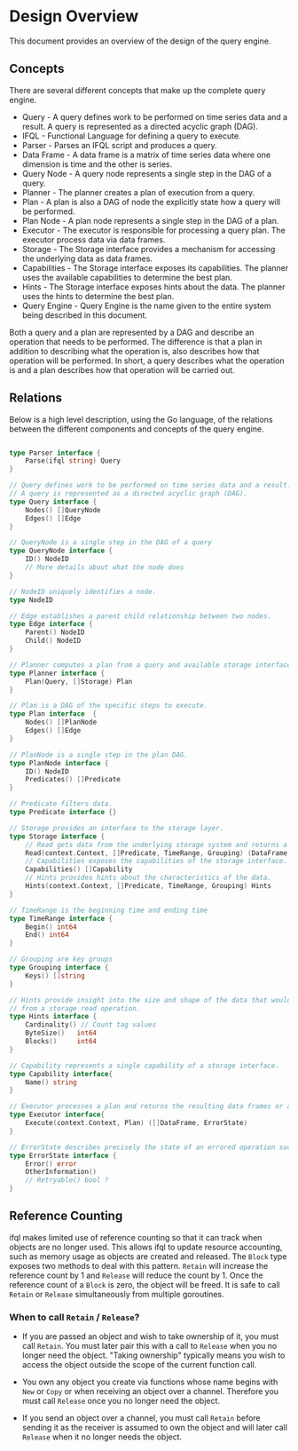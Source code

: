 # Design Overview

This document provides an overview of the design of the query engine.

## Concepts

There are several different concepts that make up the complete query engine.

* Query - A query defines work to be performed on time series data and a result.
    A query is represented as a directed acyclic graph (DAG).
* IFQL - Functional Language for defining a query to execute.
* Parser - Parses an IFQL script and produces a query.
* Data Frame - A data frame is a matrix of time series data where one dimension is time and the other is series.
* Query Node - A query node represents a single step in the DAG of a query.
* Planner - The planner creates a plan of execution from a query.
* Plan - A plan is also a DAG of node the explicitly state how a query will be performed.
* Plan Node - A plan node represents a single step in the DAG of a plan.
* Executor - The executor is responsible for processing a query plan.
    The executor process data via data frames.
* Storage - The Storage interface provides a mechanism for accessing the underlying data as data frames.
* Capabilities - The Storage interface exposes its capabilities.
    The planner uses the available capabilities to determine the best plan.
* Hints - The Storage interface exposes hints about the data.
    The planner uses the hints to determine the best plan.
* Query Engine - Query Engine is the name given to the entire system being described in this document.


Both a query and a plan are represented by a DAG and describe an operation that needs to be performed.
The difference is that a plan in addition to describing what the operation is, also describes how that operation will be performed.
In short, a query describes what the operation is and a plan describes how that operation will be carried out.

## Relations

Below is a high level description, using the Go language, of the relations between the different components and concepts of the query engine.

```go

type Parser interface {
    Parse(ifql string) Query
}

// Query defines work to be performed on time series data and a result.
// A query is represented as a directed acyclic graph (DAG).
type Query interface {
    Nodes() []QueryNode
    Edges() []Edge
}

// QueryNode is a single step in the DAG of a query
type QueryNode interface {
    ID() NodeID
    // More details about what the node does
}

// NodeID uniquely identifies a node.
type NodeID

// Edge establishes a parent child relationship between two nodes.
type Edge interface {
    Parent() NodeID
    Child() NodeID
}

// Planner computes a plan from a query and available storage interfaces
type Planner interface {
    Plan(Query, []Storage) Plan
}

// Plan is a DAG of the specific steps to execute.
type Plan interface  {
    Nodes() []PlanNode
    Edges() []Edge
}

// PlanNode is a single step in the plan DAG.
type PlanNode interface {
    ID() NodeID
    Predicates() []Predicate
}

// Predicate filters data.
type Predicate interface {}

// Storage provides an interface to the storage layer.
type Storage interface {
    // Read gets data from the underlying storage system and returns a data frame or error state.
    Read(context.Context, []Predicate, TimeRange, Grouping) (DataFrame, ErrorState)
    // Capabilities exposes the capabilities of the storage interface.
    Capabilities() []Capability
    // Hints provides hints about the characteristics of the data.
    Hints(context.Context, []Predicate, TimeRange, Grouping) Hints
}

// TimeRange is the beginning time and ending time
type TimeRange interface {
    Begin() int64
    End() int64
}

// Grouping are key groups
type Grouping interface {
    Keys() []string
}

// Hints provide insight into the size and shape of the data that would likely be returned
// from a storage read operation.
type Hints interface {
    Cardinality() // Count tag values
    ByteSize()   int64
    Blocks()     int64
}

// Capability represents a single capability of a storage interface.
type Capability interface{
    Name() string
}

// Executor processes a plan and returns the resulting data frames or an error state.
type Executor interface{
    Execute(context.Context, Plan) ([]DataFrame, ErrorState)
}

// ErrorState describes precisely the state of an errored operation such that appropraite recovery may be attempted.
type ErrorState interface {
    Error() error
    OtherInformation()
    // Retryable() bool ?
}

```

## Reference Counting

ifql makes limited use of reference counting so that it can track when objects are no longer used. This allows 
ifql to update resource accounting, such as memory usage as objects are created and released. The `Block` type 
exposes two methods to deal with this pattern. `Retain` will increase the reference count by 1 and `Release` 
will reduce the count by 1. Once the reference count of a `Block` is zero, the object will be freed. It is
safe to call `Retain` or `Release` simultaneously from multiple goroutines.

### When to call `Retain` / `Release`?

* If you are passed an object and wish to take ownership of it, you must call `Retain`. You must later pair this 
  with a call to `Release` when you no longer need the object.  "Taking ownership" typically means you
  wish to access the object outside the scope of the current function call.
  
* You own any object you create via functions whose name begins with `New` or `Copy` or when receiving
  an object over a channel. Therefore you must call `Release` once you no longer need the object.
  
* If you send an object over a channel, you must call `Retain` before sending it as the receiver is
  assumed to own the object and will later call `Release` when it no longer needs the object. 
